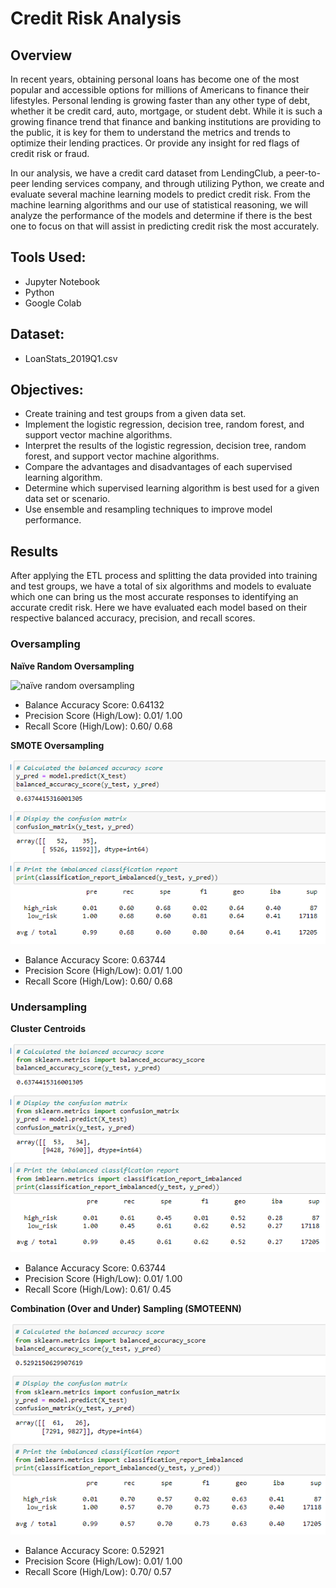 # Credit Risk Analysis

## Overview 
In recent years, obtaining personal loans has become one of the most popular and accessible options for millions of Americans to finance their lifestyles. Personal lending is growing faster than any other type of debt, whether it be credit card, auto, mortgage, or student debt. While it is such a growing finance trend that finance and banking institutions are providing to the public, it is key for them to understand the metrics and trends to optimize their lending practices. Or provide any insight for red flags of credit risk or fraud. 

In our analysis, we have a credit card dataset from LendingClub, a peer-to-peer lending services company, and through utilizing Python, we create and evaluate several machine learning models to predict credit risk. From the machine learning algorithms and our use of statistical reasoning, we will analyze the performance of the models and determine if there is the best one to focus on that will assist in predicting credit risk the most accurately. 

## Tools Used:
- Jupyter Notebook
- Python
- Google Colab

## Dataset:
- LoanStats_2019Q1.csv

## Objectives:
- Create training and test groups from a given data set.
- Implement the logistic regression, decision tree, random forest, and support vector machine algorithms.
- Interpret the results of the logistic regression, decision tree, random forest, and support vector machine algorithms.
- Compare the advantages and disadvantages of each supervised learning algorithm.
- Determine which supervised learning algorithm is best used for a given data set or scenario.
- Use ensemble and resampling techniques to improve model performance.

## Results
After applying the ETL process and splitting the data provided into training and test groups, we have a total of six algorithms and models to evaluate which one can bring us the most accurate responses to identifying an accurate credit risk. Here we have evaluated each model based on their respective balanced accuracy, precision, and recall scores. 

### Oversampling
**Naïve Random Oversampling**

![naïve random oversampling](Images/naïve_random_oversampling.png)

- Balance Accuracy Score: 0.64132
- Precision Score (High/Low): 0.01/ 1.00
- Recall Score (High/Low): 0.60/ 0.68

**SMOTE Oversampling**

![smote oversampling](Images/smote_oversampling.png)

- Balance Accuracy Score: 0.63744
- Precision Score (High/Low): 0.01/ 1.00
- Recall Score (High/Low): 0.60/ 0.68

### Undersampling
**Cluster Centroids**

![cluster method](Images/cluster_centroids_undersampling.png)

- Balance Accuracy Score: 0.63744
- Precision Score (High/Low): 0.01/ 1.00
- Recall Score (High/Low): 0.61/ 0.45

**Combination (Over and Under) Sampling (SMOTEENN)**

![smoteenn method](Images/smoteenn_undersampling.png)

- Balance Accuracy Score: 0.52921
- Precision Score (High/Low): 0.01/ 1.00
- Recall Score (High/Low): 0.70/ 0.57

